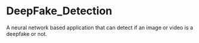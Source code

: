 # DeepFake_Detection
A neural network based application that can detect if an image or video is a deepfake or not.
